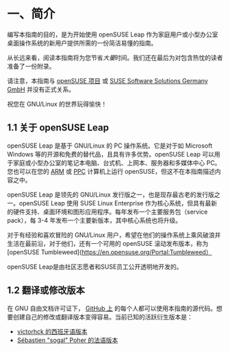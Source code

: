 # 一、简介

编写本指南的目的，是为开始使用 openSUSE Leap 作为家庭用户或小型办公室桌面操作系统的新用户提供所需的一份简洁易懂的指南。

从长远来看，阅读本指南将为您节省*大量*时间。我们还在最后为对包含热忱的读者准备了一份附录。

请注意，本指南与 [openSUSE 项目](http://www.opensuse.org/) 或 [SUSE Software Solutions Germany GmbH](http://www.suse.com/) 并没有正式关系。

祝您在 GNU/Linux 的世界玩得愉快！



## 1.1 关于 openSUSE Leap

openSUSE Leap 是基于 GNU/Linux 的 PC 操作系统。它是对于如 Microsoft Windows 等的开源和免费的替代品，且具有许多优势。openSUSE Leap 可以用于家庭或小型办公室的笔记本电脑、台式机、上网本、服务器和多媒体中心 PC。您也可以在您的 [ARM](https://en.opensuse.org/Portal:ARM) 或 [PPC](https://en.opensuse.org/Portal:PowerPC) 计算机上运行 openSUSE，但这不在本指南描述内容之中。

openSUSE Leap 是领先的 GNU/Linux 发行版之一，也是现存最古老的发行版之一。openSUSE Leap 使用 SUSE Linux Enterprise 作为核心系统，但具有最新的硬件支持、桌面环境和图形应用程序。每年发布一个主要服务包（service pack），每 3-4 年发布一个主要新版本，其中核心系统也将升级。

对于有经验和喜欢冒险的 GNU/Linux 用户，希望在他们的操作系统上乘风破浪并生活在最前沿，对于他们，还有一个可用的 openSUSE 滚动发布版本，称为 [openSUSE Tumbleweed](https://en.opensuse.org/Portal:Tumbleweed）

openSUSE Leap是由社区志愿者和SUSE员工公开透明地开发的。



## 1.2 翻译或修改版本

在 GNU 自由文档许可证下， [GitHub 上](https://github.com/cb400f/opensuse-guide.org/) 的每个人都可以使用本指南的源代码。想要创建自己的修改或翻译版本变得容易。当前已知的活跃衍生版本是：

- [victorhck 的西班牙语版本](https://victorhck.gitlab.io/guia_openSUSE/)
- [Sébastien "sogal" Poher 的法语版本](https://alionetasso.github.io/opensuse-guide-fr/introduction)